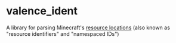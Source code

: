 # valence_ident

A library for parsing Minecraft's [resource locations](https://minecraft.wiki/w/Resource_location) (also known as "resource identifiers" and "namespaced IDs")
